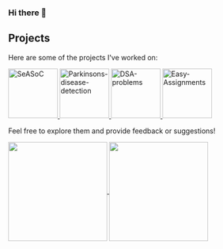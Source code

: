 ### Hi there 👋

<!--
**Dheeraj-Nalapat/Dheeraj-Nalapat** is a ✨ _special_ ✨ repository because its `README.md` (this file) appears on your GitHub profile.

Here are some ideas to get you started:

- 🔭 I’m currently working on ...
- 🌱 I’m currently learning ...
- 👯 I’m looking to collaborate on ...
- 🤔 I’m looking for help with ...
- 💬 Ask me about ...
- 📫 How to reach me: ...
- 😄 Pronouns: ...
- ⚡ Fun fact: ...
-->
## Projects

Here are some of the projects I've worked on:

<a href="https://github.com/Dheeraj-Nalapat/SeASoC">
    <img height=100 src="https://github-readme-stats.vercel.app/api/pin/?username=Dheeraj-Nalapat&repo=SeASoC" alt="SeASoC" />
</a>

<a href="https://github.com/Dheeraj-Nalapat/Parkinsons-disease-detection">
    <img height=100 src="https://github-readme-stats.vercel.app/api/pin/?username=Dheeraj-Nalapat&repo=Parkinsons-disease-detection" alt="Parkinsons-disease-detection" />
</a>

<a href="https://github.com/Dheeraj-Nalapat/DSA-problems">
    <img height=100 src="https://github-readme-stats.vercel.app/api/pin/?username=Dheeraj-Nalapat&repo=DSA-problems" alt="DSA-problems" />
</a>

<a href="https://github.com/Dheeraj-Nalapat/Easy-Assignments">
    <img height=100 src="https://github-readme-stats.vercel.app/api/pin/?username=Dheeraj-Nalapat&repo=Easy-Assignments" alt="Easy-Assignments" />
</a>

Feel free to explore them and provide feedback or suggestions!

<a href="https://github.com/Dheeraj-Nalapat/github-readme-stats">
  <img height=200 align="center" src="https://github-readme-stats.vercel.app/api?username=Dheeraj-Nalapat&show_icons=true&theme=nightowl" />
</a>
<a href="https://github.com/Dheeraj-Nalapat/convoychat">
  <img height=200 align="center" src="https://github-readme-stats.vercel.app/api/top-langs?username=Dheeraj-Nalapat&exclude_repo=SeASoC,Code-For-Day&layout=donut&langs_count=8&card_width=320&theme=nightowl" />
</a>
